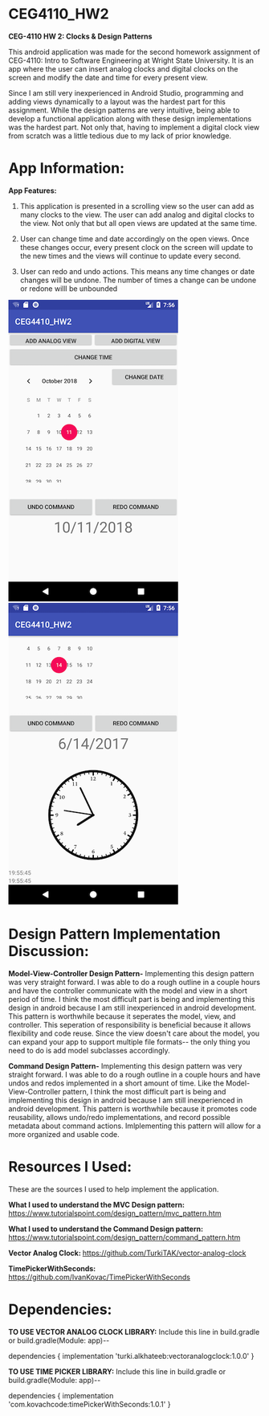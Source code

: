# CEG4110_HW2

<b>CEG-4110 HW 2: Clocks & Design Patterns</b>

This android application was made for the second homework assignment of CEG-4110: Intro to Software Engineering at Wright State University. It is an app where the user can insert analog clocks and digital clocks on the screen and modify the date and time for every present view.

Since I am still very inexperienced in Android Studio, programming and adding views dynamically to a layout was the hardest part for this assignment. While the design patterns are very intuitive, being able to develop a functional application along with these design implementations was the hardest part. Not only that, having to implement a digital clock view from scratch was a little tedious due to my lack of prior knowledge. 

# App Information:

<b>App Features:</b>

1) This application is presented in a scrolling view so the user can add as many clocks to the view. The user can add analog and digital clocks to the view. Not only that but all open views are updated at the same time.

2) User can change time and date accordingly on the open views. Once these changes occur, every present clock on the screen will update to the new times and the views will continue to update every second.

3) User can redo and undo actions. This means any time changes or date changes will be undone. The number of times a change can be undone or redone willl be unbounded

![](screenshots/Screenshot_1539302165.png)
![](screenshots/Screenshot_1539302202.png)

# Design Pattern Implementation Discussion:

<b>Model-View-Controller Design Pattern-</b>
Implementing this design pattern was very straight forward. I was able to do a rough outline in a couple hours and have the controller communicate with the model and view in a short period of time. I think the most difficult part is being and implementing this design in android because I am still inexperienced in android development. This pattern is worthwhile because it seperates the model, view, and controller. This seperation of responsibility is beneficial because it allows flexibility and code reuse. Since the view doesn't care about the model, you can expand your app to support multiple file formats-- the only thing you need to do is add model subclasses accordingly.


<b>Command Design Pattern-</b>
Implementing this design pattern was very straight forward. I was able to do a rough outline in a couple hours and have undos and redos implemented in a short amount of time. Like the Model-View-Controller pattern, I think the most difficult part is being and implementing this design in android because I am still inexperienced in android development. This pattern is worthwhile because it promotes code reusability, allows undo/redo implementations, and record possible metadata about command actions. Imlplementing  this pattern will allow for a more organized and usable code. 

# Resources I Used:

These are the sources I used to help implement the application.

<b> What I used to understand the MVC Design pattern:</b>
https://www.tutorialspoint.com/design_pattern/mvc_pattern.htm

<b> What I used to understand the Command Design pattern:</b>
https://www.tutorialspoint.com/design_pattern/command_pattern.htm

<b>Vector Analog Clock: </b>
https://github.com/TurkiTAK/vector-analog-clock

<b> TimePickerWithSeconds: </b>
https://github.com/IvanKovac/TimePickerWithSeconds


# Dependencies:
<b>TO USE VECTOR ANALOG CLOCK LIBRARY:</b>
Include this line in build.gradle or build.gradle(Module: app)--

dependencies {
implementation 'turki.alkhateeb:vectoranalogclock:1.0.0'
}


<b>TO USE TIME PICKER LIBRARY:</b>
Include this line in build.gradle or build.gradle(Module: app)--

dependencies {
implementation  'com.kovachcode:timePickerWithSeconds:1.0.1'
}

